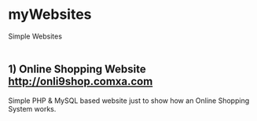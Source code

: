 # myWebsites
Simple Websites <br><br>
## 1)	Online Shopping Website &emsp;&emsp;&emsp; <a href>http://onli9shop.comxa.com</a> <br>
Simple PHP & MySQL based website just to show how an Online Shopping System works.

